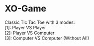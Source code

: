 # XO-Game

Classic Tic Tac Toe with 3 modes:
<br>[1]: Player VS Player
<br>[2]: Player VS Computer
<br>[3]: Computer VS Computer (Without AI!)

